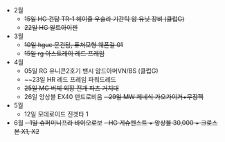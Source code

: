 - 2월
	- ~~15일 HG 건담 TR-1 헤이즐 우슬라 기간틱 암 유닛 장비 (클럽G)~~
	- ~~22일 HG 알트아이젠~~
- 3월
	- ~~10일 hguc 문건담, 퓨처모형 웨폰걸 01~~
	- ~~15일 rg 아스트레이 레드 프레임~~
- 4월
	- 05일 RG 유니콘2호기 밴시 암드아머VN/BS (클럽G)
	- ~~23일 HR 레드 프레임 파워드레드
	- ~~25일 MG 버체 외장 전개 파츠 거치대~~
	- 26일 앙상블 EX40 덴드로비움
	~~- 29일 MW 제네식 가오가이거+무장팩~~
- 5월
	- 12일 모데로이드 진겟타 1
- 6월
	~~- 1일 슈퍼미니프라 바이오로보~~
	~~- HG 게슈펜스트 + 앙상블 30,000 + 크로스본 X1, X2~~